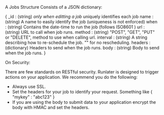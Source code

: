 

A Jobs Structure Consists of a JSON dictionary:

{ 
	_id : (string) *only when editting a job* uniquely identifies each job
	name : (string) A name to easily identify the job (uniqueness is not enforced) 
	when : (string) Contains the date-time to run the job (follows ISO8601 ) 
	url : (string) URL to call when job runs.
	method : (string) "POST", "GET", "PUT" or "DELETE", method to use when calling url. 
	interval : (string) A string describing how to re-schedule the job. "" for no rescheduling.
	headers : (dictionary) Headers to send when the job runs. 
	body : (string) Body to send when the job runs. 
}


On Security: 

There are few standards on RESTful security. Runlater is designed to trigger actions on your application. We recommend you do the following: 

- Always use SSL. 
- Set the headers for your job to identify your request. Something like { "mykey" : "abc123" } 
- If you are using the body to submit data to your application encrypt the body with HMAC and set the headers. 

